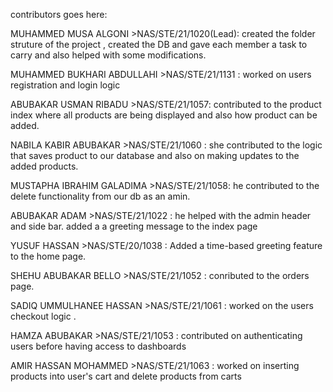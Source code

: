 contributors goes here:

MUHAMMED MUSA ALGONI   >NAS/STE/21/1020(Lead): created the folder struture of the project , created the DB and gave each member a task to carry  and also helped with some modifications.

MUHAMMED BUKHARI ABDULLAHI >NAS/STE/21/1131 :  worked on users registration and login logic

ABUBAKAR USMAN RIBADU >NAS/STE/21/1057: contributed to the product index where all products are being displayed and also how product can be added.

NABILA KABIR ABUBAKAR >NAS/STE/21/1060 : she contributed to the logic that saves product to our database and also on making updates to the added products.

MUSTAPHA IBRAHIM GALADIMA >NAS/STE/21/1058: he contributed to the delete functionality from our db as an amin.

ABUBAKAR ADAM >NAS/STE/21/1022 : he helped  with the admin header and side bar.
added a a greeting message to the index page

YUSUF HASSAN >NAS/STE/20/1038 : Added a time-based greeting feature to the home page.

SHEHU ABUBAKAR BELLO >NAS/STE/21/1052 : conributed to the orders page.

SADIQ UMMULHANEE HASSAN >NAS/STE/21/1061 : worked on the users checkout logic .

HAMZA ABUBAKAR >NAS/STE/21/1053 : contributed on authenticating users before having access to dashboards

AMIR HASSAN MOHAMMED >NAS/STE/21/1063 : worked on inserting products into user's cart and delete products from carts


